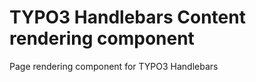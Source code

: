 TYPO3 Handlebars Content rendering component
==============================================================

Page rendering component for TYPO3 Handlebars

